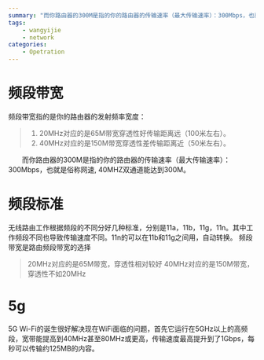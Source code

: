 ```yaml
---
summary: "而你路由器的300M是指的你的路由器的传输速率（最大传输速率）：300Mbps，也就是俗称网速, 40MHZ双通道能达到300M。"
tags:
    - wangyijie
    - network
categories:
    - Opetration
---
```

# 频段带宽

频段带宽指的是你的路由器的发射频率宽度：
>1.  20MHz对应的是65M带宽穿透性好传输距离远（100米左右）。
>1. 40MHz对应的是150M带宽穿透性差传输距离近（50米左右）。

　　而你路由器的300M是指的你的路由器的传输速率（最大传输速率）：300Mbps，也就是俗称网速, 40MHZ双通道能达到300M。

# 频段标准
无线路由工作根据频段的不同分好几种标准，分别是11a，11b，11g，11n。其中工作频段不同也导致传输速度不同。11n的可以在11b和11g之间用，自动转换。
频段带宽是路由频段带宽的选择
> 20MHz对应的是65M带宽，穿透性相对较好
> 40MHz对应的是150M带宽，穿透性不如20MHz 

# 5g
5G Wi-Fi的诞生很好解决现在WiFi面临的问题，首先它运行在5GHz以上的高频段，宽带能提高到40MHz甚至80MHz或更高，传输速度最高提升到了1Gbps，每秒可以传输约125MB的内容。
